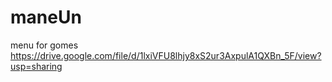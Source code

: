# maneUn
menu for gomes
https://drive.google.com/file/d/1lxiVFU8lhjy8xS2ur3AxpulA1QXBn_5F/view?usp=sharing
